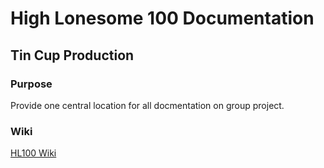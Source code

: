 # High Lonesome 100 Documentation

## Tin Cup Production

### Purpose

Provide one central location for all docmentation on group project.

### Wiki
[HL100 Wiki](https://github.com/HL-100/HL100_Wiki/wiki)
